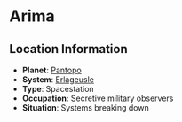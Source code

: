 # Arima

## Location Information
- **Planet**: [Pantopo](../planet--pantopo.md)
- **System**: [Erlageusle](../../../system--erlageusle.md)
- **Type**: Spacestation
- **Occupation**: Secretive military observers
- **Situation**: Systems breaking down